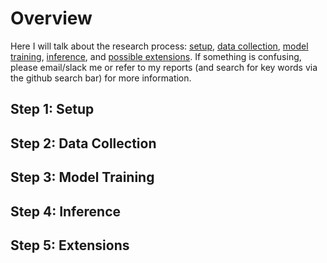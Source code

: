 # Overview
Here I will talk about the research process: [setup](#step-1-setup), [data collection](#step-2-data-collection), [model training](#step-3-model-training), [inference](#step-4-inference), and [possible extensions](#step-5-extensions). If something is confusing, please email/slack me or refer to my reports (and search for key words via the github search bar) for more information.

## Step 1: Setup
## Step 2: Data Collection
## Step 3: Model Training
## Step 4: Inference
## Step 5: Extensions
